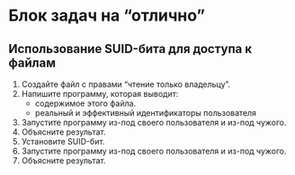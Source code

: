 # Блок задач на “отлично”

## Использование SUID-бита для доступа к файлам

1. Создайте файл с правами “чтение только владельцу”.
2. Напишите программу, которая выводит:
   + содержимое этого файла.
   + реальный и эффективный идентификаторы пользователя
3. Запустите программу из-под своего пользователя и из-под чужого.
4. Объясните результат.
5. Установите SUID-бит.
6. Запустите программу из-под своего пользователя и из-под чужого.
7. Объясните результат.
